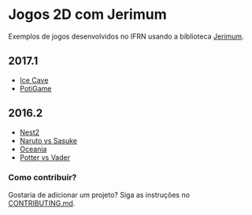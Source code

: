 # Jogos 2D com Jerimum

Exemplos de jogos desenvolvidos no IFRN usando a biblioteca [Jerimum](https://potigol.github.io/Jerimum).

## 2017.1

  - [Ice Cave](https://joaofilipenasc.github.io/Ice-Cave)
  - [PotiGame](https://TiagoLisboa.github.io/PotiGame)

## 2016.2

  - [Nest2](https://github.com/henriqueap/Nest2)
  - [Naruto vs Sasuke](https://github.com/maykonkira/Game_Naruto_vs_Sasuke)
  - [Oceania](https://github.com/jonhalex/jogo-oceania)
  - [Potter vs Vader](https://github.com/fscaldas/potigame)

### Como contribuir?

Gostaria de adicionar um projeto? Siga as instruções no [CONTRIBUTING.md](CONTRIBUTING.md).
